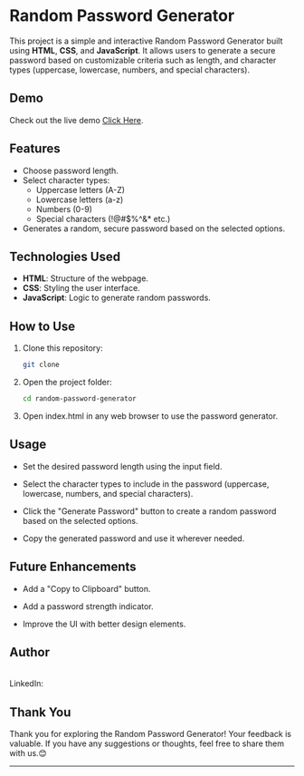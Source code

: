 # Random Password Generator

This project is a simple and interactive Random Password Generator built using **HTML**, **CSS**, and **JavaScript**. It allows users to generate a secure password based on customizable criteria such as length, and character types (uppercase, lowercase, numbers, and special characters).

## Demo

Check out the live demo [Click Here]().

## Features

- Choose password length.
- Select character types:
  - Uppercase letters (A-Z)
  - Lowercase letters (a-z)
  - Numbers (0-9)
  - Special characters (!@#$%^&\* etc.)
- Generates a random, secure password based on the selected options.

## Technologies Used

- **HTML**: Structure of the webpage.
- **CSS**: Styling the user interface.
- **JavaScript**: Logic to generate random passwords.

## How to Use

1. Clone this repository:
   ```bash
   git clone
   ```
2. Open the project folder:
   ```bash
   cd random-password-generator
   ```
3. Open index.html in any web browser to use the password generator.

## Usage

- Set the desired password length using the input field.

- Select the character types to include in the password (uppercase, lowercase, numbers, and special characters).

- Click the "Generate Password" button to create a random password based on the selected options.

- Copy the generated password and use it wherever needed.

## Future Enhancements

- Add a "Copy to Clipboard" button.

- Add a password strength indicator.

- Improve the UI with better design elements.

## Author

\
LinkedIn:

## Thank You

Thank you for exploring the Random Password Generator! Your feedback is valuable. If you have any suggestions or thoughts, feel free to share them with us.😊

---

